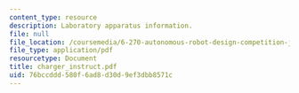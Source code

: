 ```yaml
---
content_type: resource
description: Laboratory apparatus information.
file: null
file_location: /coursemedia/6-270-autonomous-robot-design-competition-january-iap-2005/76bccddd580f6ad8d30d9ef3dbb8571c_charger_instruct.pdf
file_type: application/pdf
resourcetype: Document
title: charger_instruct.pdf
uid: 76bccddd-580f-6ad8-d30d-9ef3dbb8571c
---
```

